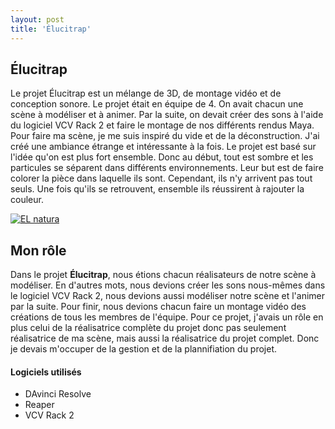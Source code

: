 ```yaml
---
layout: post
title: 'Élucitrap'
---
```





## Élucitrap ##

Le projet Élucitrap est un mélange de 3D, de montage vidéo et de conception sonore. Le projet était en équipe de 4. On avait chacun une scène à modéliser et à animer. Par la suite, on devait créer des sons à l'aide du logiciel VCV Rack 2 et faire le montage de nos différents rendus Maya. Pour faire ma scène, je me suis inspiré du vide et de la déconstruction. J'ai créé une ambiance étrange et intéressante à la fois. Le projet est basé sur l'idée qu'on est plus fort ensemble. Donc au début, tout est sombre et les particules se séparent dans différents environnements. Leur but est de faire colorer la pièce dans laquelle ils sont. Cependant, ils n'y arrivent pas tout seuls. Une fois qu'ils se retrouvent, ensemble ils réussirent à rajouter la couleur.


[![EL natura](http://img.youtube.com/vi/vE-6ZZ8V_pw/0.jpg)](https://www.youtube.com/watch?v=vE-6ZZ8V_pw)



## Mon rôle ##

Dans le projet **Élucitrap**, nous étions chacun réalisateurs de notre scène à modéliser. En d'autres mots, nous devions créer les sons nous-mêmes dans le logiciel VCV Rack 2, nous devions aussi modéliser notre scène et l'animer par la suite. Pour finir, nous devions chacun faire un montage vidéo des créations de tous les membres de l'équipe. Pour ce projet, j'avais un rôle en plus celui de la réalisatrice complète du projet donc pas seulement réalisatrice de ma scène, mais aussi la réalisatrice du projet complet. Donc je devais m'occuper de la gestion et de la plannifiation du projet. 




#### Logiciels utilisés ####

- DAvinci Resolve
- Reaper
- VCV Rack 2


